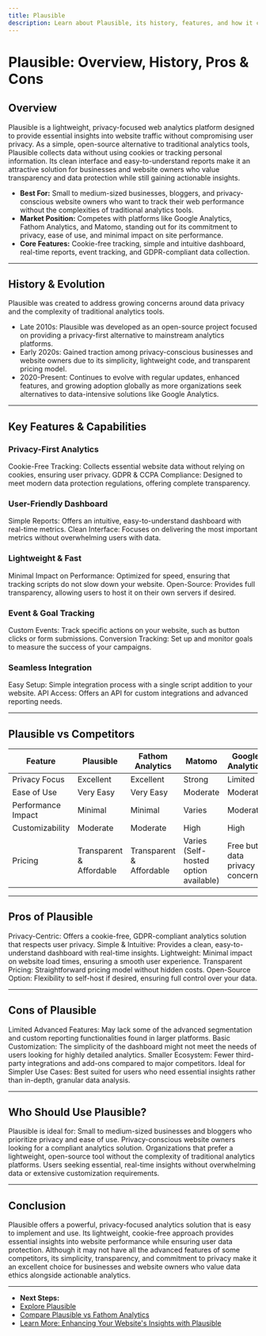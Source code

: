 ```yaml
---
title: Plausible
description: Learn about Plausible, its history, features, and how it compares to other privacy-focused analytics platforms.
---
```


# Plausible: Overview, History, Pros & Cons

## Overview  
Plausible is a lightweight, privacy-focused web analytics platform designed to provide essential insights into website traffic without compromising user privacy. As a simple, open-source alternative to traditional analytics tools, Plausible collects data without using cookies or tracking personal information. Its clean interface and easy-to-understand reports make it an attractive solution for businesses and website owners who value transparency and data protection while still gaining actionable insights.
- **Best For:** Small to medium-sized businesses, bloggers, and privacy-conscious website owners who want to track their web performance without the complexities of traditional analytics tools.  
- **Market Position:** Competes with platforms like Google Analytics, Fathom Analytics, and Matomo, standing out for its commitment to privacy, ease of use, and minimal impact on site performance.  
- **Core Features:** Cookie-free tracking, simple and intuitive dashboard, real-time reports, event tracking, and GDPR-compliant data collection.

---

## History & Evolution  
Plausible was created to address growing concerns around data privacy and the complexity of traditional analytics tools.

- Late 2010s: Plausible was developed as an open-source project focused on providing a privacy-first alternative to mainstream analytics platforms.
- Early 2020s: Gained traction among privacy-conscious businesses and website owners due to its simplicity, lightweight code, and transparent pricing model.
- 2020-Present: Continues to evolve with regular updates, enhanced features, and growing adoption globally as more organizations seek alternatives to data-intensive solutions like Google Analytics.

---

## Key Features & Capabilities

### Privacy-First Analytics
 Cookie-Free Tracking: Collects essential website data without relying on cookies, ensuring user privacy.
 GDPR & CCPA Compliance: Designed to meet modern data protection regulations, offering complete transparency.

### User-Friendly Dashboard
 Simple Reports: Offers an intuitive, easy-to-understand dashboard with real-time metrics.
 Clean Interface: Focuses on delivering the most important metrics without overwhelming users with data.

### Lightweight & Fast
 Minimal Impact on Performance: Optimized for speed, ensuring that tracking scripts do not slow down your website.
 Open-Source: Provides full transparency, allowing users to host it on their own servers if desired.

### Event & Goal Tracking
 Custom Events: Track specific actions on your website, such as button clicks or form submissions.
 Conversion Tracking: Set up and monitor goals to measure the success of your campaigns.

### Seamless Integration
 Easy Setup: Simple integration process with a single script addition to your website.
 API Access: Offers an API for custom integrations and advanced reporting needs.

---

## Plausible vs Competitors

| Feature                      | Plausible        | Fathom Analytics   | Matomo             | Google Analytics  |
|------------------------------|------------------|--------------------|--------------------|-------------------|
| Privacy Focus            |  Excellent     |  Excellent       |  Strong          |  Limited         |
| Ease of Use              |  Very Easy     |  Very Easy       |  Moderate        |  Moderate        |
| Performance Impact       |  Minimal       |  Minimal         |  Varies           |  Moderate        |
| Customizability          |  Moderate      |  Moderate        |  High            |  High           |
| Pricing                  |  Transparent & Affordable |  Transparent & Affordable |  Varies (Self-hosted option available) |  Free but data privacy concerns |

---

## Pros of Plausible
 Privacy-Centric: Offers a cookie-free, GDPR-compliant analytics solution that respects user privacy.
 Simple & Intuitive: Provides a clean, easy-to-understand dashboard with real-time insights.
 Lightweight: Minimal impact on website load times, ensuring a smooth user experience.
 Transparent Pricing: Straightforward pricing model without hidden costs.
 Open-Source Option: Flexibility to self-host if desired, ensuring full control over your data.

---

## Cons of Plausible
 Limited Advanced Features: May lack some of the advanced segmentation and custom reporting functionalities found in larger platforms.
 Basic Customization: The simplicity of the dashboard might not meet the needs of users looking for highly detailed analytics.
 Smaller Ecosystem: Fewer third-party integrations and add-ons compared to major competitors.
 Ideal for Simpler Use Cases: Best suited for users who need essential insights rather than in-depth, granular data analysis.

---

## Who Should Use Plausible?
Plausible is ideal for:
 Small to medium-sized businesses and bloggers who prioritize privacy and ease of use.
 Privacy-conscious website owners looking for a compliant analytics solution.
 Organizations that prefer a lightweight, open-source tool without the complexity of traditional analytics platforms.
 Users seeking essential, real-time insights without overwhelming data or extensive customization requirements.

---

## Conclusion
Plausible offers a powerful, privacy-focused analytics solution that is easy to implement and use. Its lightweight, cookie-free approach provides essential insights into website performance while ensuring user data protection. Although it may not have all the advanced features of some competitors, its simplicity, transparency, and commitment to privacy make it an excellent choice for businesses and website owners who value data ethics alongside actionable analytics.

---
- **Next Steps:**
- [Explore Plausible](https://plausible.io/)  
- [Compare Plausible vs Fathom Analytics](#)  
- [Learn More: Enhancing Your Website's Insights with Plausible](#)
